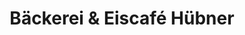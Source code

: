 ---
title: "Bäckerei & Eiscafé Hübner"
url: /dresden/baeckerei-und-eiscafe-huebner/
shop: Bäckerei
---
